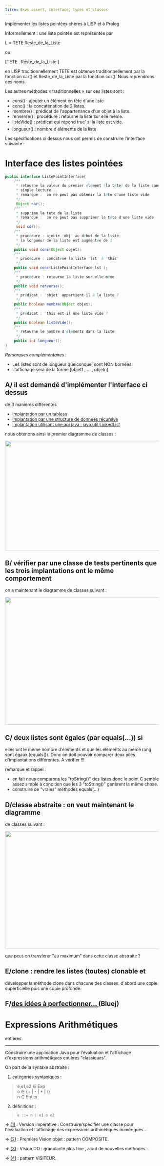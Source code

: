 ```yaml
---
titre: Exos assert, interface, types et classes
---
```



Implémenter les listes pointées chères à
LISP et à Prolog

Informellement : une liste pointée est représentée par

L = TETE.Reste_de_la_Liste 

ou

[TETE . Reste_de_la_Liste ]

en LISP traditionnellement TETE est obtenue traditionnellement par la fonction
car() et Reste_de_la_Liste par la fonction cdr(). Nous
reprendrons ces noms.

Les autres méthodes &#171;&nbsp;traditionnelles&nbsp;&#187; sur ces
listes sont :

* cons() : ajouter un élément en tête d'une
liste
* conc() : la concaténation de 2 listes.
* membre() : prédicat de l'appartenance d'un objet
à la liste.
* renverse() : procédure : retourne la liste sur elle même.
* listeVide() : prédicat qui répond &#145;true'
si la liste est vide.
* longueur() : nombre d'éléments de la liste

Les spécifications ci dessus nous ont permis de construire l'interface
suivante :



# Interface des listes pointées

  
```java
public interface ListePointInterface{
    /**
     * retourne la valeur du premier élément (la tête) de la liste sans destruction
     * simple lecture...
     * remarque :  on ne peut pas obtenir la tête d'une liste vide
     */ 
     Object car();
    /**
     * supprime la tete de la liste
     * remarque :  on ne peut pas supprimer la tête d'une liste vide
     */
     void cdr(); 
    /**
     * procédure : ajoute 'obj' au début de la liste;
     * la longueur de la liste est augmentée de 1
     */
    public void cons(Object objet);
    /**
     * procédure : concatène la liste 'lst' à 'this'
     */
    public void conc(ListePointInterface lst );
    /**
     * procédure : retourne la liste sur elle même
     */
    public void renverse();
    /**
     * prédicat : 'objet' appartient-il à la liste ?
     */ 
    public boolean membre(Object objet);
    /**
     * prédicat : 'this est-il une liste vide ?
     */
    public boolean listeVide();
    /**
     * retourne le nombre d'éléments dans la liste
     */
    public int longueur();  
}
```
  

*Remarques complémentaires :*

* Les listes sont de longueur quelconque, sont NON
bornées.
* L'affichage sera de la forme [objet1 , ... , objetn]


## A/ il est demandé d'implémenter l'interface ci dessus
de 3 manières différentes
* [implantation par un tableau](Exercices/LTAB-1)
* <a HREF="Exercices/LTAB-2.html">implantation par une structure de données récursive</a>
* <a HREF="Exercices/LTAB-3.html">implantation utilisant une api java : java.util.LinkedList</a>


nous obtenons ainsi le premier diagramme de classes :

<IMG SRC="Exercices/listes3-squel-1.jpg" width="672" height="357">

## B/ vérifier par une classe de tests pertinents que les trois implantations ont le même comportement

on a maintenant le diagramme de classes suivant :

<IMG SRC="Exercices/listes3-idee-1-.jpg" width="708" height="416">


## C/ deux listes sont égales (par equals(...)) si
elles ont le même nombre d'éléments et que les
éléments au même rang sont égaux
(equals()). Donc on doit pouvoir comparer deux piles d'implantations
différentes. A vérifier !!!

remarque et rappel : 
* en fait nous comparons les "toString()" des listes donc le point
    C semble assez simple à condition que les 3 "toString()"
    génèrent la même chose.
* construire de "vraies" méthodes equals(...)


## D/classe abstraite : on veut maintenant le diagramme
de classes suivant :

<IMG SRC="Exercices/listes3-idee-2-.jpg" width="531" height="384">

que peut-on transferer "au maximum" dans cette classe abstraite ?

## E/clone : rendre les listes (toutes) clonable et
développer la méthode clone dans chacune des classes. d'abord
une copie superficielle puis une copie profonde.

## F/<a HREF="Exercices/listes3.jar">des idées à perfectionner... </a>(Bluej)

# Expressions Arithmétiques
  entières 

<hr COLOR="#00ff00" />

Construire une application Java pour l'évaluation et l'affichage
  d'expressions arithmétiques entières "classiques".
  
On part de la syntaxe abstraite :
  
    
1. catégories syntaxiques :

>    e,e1,e2 &isin; Exp<br/>
    o &isin; {+ | - | * | /}<br/>
    n &isin; Entier
	
2. définitions :
	
>	  e ::= n | e1 o e2
	
      
    
  
  
=> <a HREF="Exercices/exo.J03.1.html">(1)</a> : Version impérative
  : Construire/spécifier une classe pour l'évaluation&nbsp;et
  l'affichage des expressions arithmétiques numériques .
  
=> <a HREF="Exercices/exo.J03.2.html">(2)</a> : Première Vision
  objet : pattern COMPOSITE.
  
=> <a HREF="Exercices/exo.J03.3.html">
  (3)</a> : Vision OO : granularité plus fine , ajout de nouvelles méthodes...

=> <a HREF="Exercices/exo.J03.4.html">(4)</a> : pattern VISITEUR.

